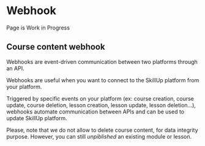 # Webhook

<Badge type="warning">Page is Work in Progress</Badge>

## Course content webhook

Webhooks are event-driven communication between two platforms through an API.

Webhooks are useful when you want to connect to the SkillUp platform from your platform.

Triggered by specific events on your platform (ex: course creation, course update, course deletion, lesson creation, lesson update, lesson deletion...), webhooks automate communication between APIs and can be used to update SkillUp platform.

Please, note that we do not allow to delete course content, for data integrity purpose. However, you can still *unpiblished* an existing module or lesson.
